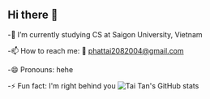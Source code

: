 ## Hi there 👋
-🌱 I’m currently studying CS at Saigon University, Vietnam

-📫 How to reach me: 📨 phattai2082004@gmail.com

-😄 Pronouns: hehe

-⚡ Fun fact: I'm right behind you
![Tai Tan's GitHub stats](https://github-readme-stats.vercel.app/api?username=YOUR_GITHUB_USERNAME)

<!--
**Taihailua/Taihailua** is a ✨ _special_ ✨ repository because its `README.md` (this file) appears on your GitHub profile.

Here are some ideas to get you started:

- 🔭 I’m currently working on ...
- 🌱 I’m currently learning ...
- 👯 I’m looking to collaborate on ...
- 🤔 I’m looking for help with ...
- 💬 Ask me about ...
- 📫 How to reach me: ...
- 😄 Pronouns: ...
- ⚡ Fun fact: ...
-->
